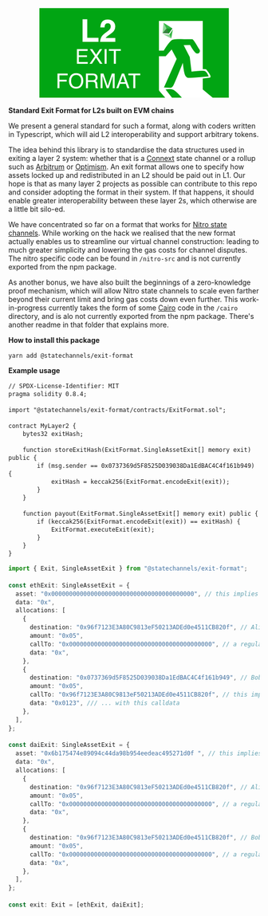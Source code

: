 <p align="center">
  <img src="logo.png" />
</p>

**Standard Exit Format for L2s built on EVM chains**

We present a general standard for such a format, along with coders written in Typescript, which will aid L2 interoperability and support arbitrary tokens.

The idea behind this library is to standardise the data structures used in exiting a layer 2 system: whether that is a [Connext](https://connext.network/) state channel or a rollup such as [Arbitrum](https://offchainlabs.com/) or [Optimism](https://optimism.io/). An exit format allows one to specify how assets locked up and redistributed in an L2 should be paid out in L1.  Our hope is that as many layer 2 projects as possible can contribute to this repo and consider adopting the format in their system. If that happens, it should enable greater interoperability between these layer 2s, which otherwise are a little bit silo-ed.

We have concentrated so far on a format that works for [Nitro state channels](https://medium.com/magmo/nitro-protocol-c49b50f59df7). While working on the hack we realised that the new format actually enables us to streamline our virtual channel construction: leading to much greater simplicity and lowering the gas costs for channel disputes. The nitro specific code can be found in `/nitro-src` and is not currently exported from the npm package.

As another bonus, we have also built the beginnings of a zero-knowledge proof mechanism, which will allow Nitro state channels to scale even farther beyond their current limit and bring gas costs down even further. This work-in-progress currently takes the form of some [Cairo](https://www.cairo-lang.org/) code in the `/cairo` directory, and is alo not currently exported from the npm package. There's another readme in that folder that explains more. 

**How to install this package**
```shell
yarn add @statechannels/exit-format
```

**Example usage**

```solidity
// SPDX-License-Identifier: MIT
pragma solidity 0.8.4;

import "@statechannels/exit-format/contracts/ExitFormat.sol";

contract MyLayer2 {
    bytes32 exitHash;

    function storeExitHash(ExitFormat.SingleAssetExit[] memory exit) public {
        if (msg.sender == 0x0737369d5F8525D039038Da1EdBAC4C4f161b949) {
            exitHash = keccak256(ExitFormat.encodeExit(exit));
        }
    }

    function payout(ExitFormat.SingleAssetExit[] memory exit) public {
        if (keccak256(ExitFormat.encodeExit(exit)) == exitHash) {
            ExitFormat.executeExit(exit);
        }
    }
}
```

```typescript
import { Exit, SingleAssetExit } from "@statechannels/exit-format";

const ethExit: SingleAssetExit = {
  asset: "0x0000000000000000000000000000000000000000", // this implies an ETH token
  data: "0x",
  allocations: [
    {
      destination: "0x96f7123E3A80C9813eF50213ADEd0e4511CB820f", // Alice
      amount: "0x05",
      callTo: "0x0000000000000000000000000000000000000000", // a regular ETH transfer
      data: "0x",
    },
    {
      destination: "0x0737369d5F8525D039038Da1EdBAC4C4f161b949", // Bob
      amount: "0x05",
      callTo: "0x96f7123E3A80C9813eF50213ADEd0e4511CB820f", // this implies "call a WithdrawHelper"
      data: "0x0123", /// ... with this calldata
    },
  ],
};

const daiExit: SingleAssetExit = {
  asset: "0x6b175474e89094c44da98b954eedeac495271d0f ", // this implies DAI (an ERC20 token)
  data: "0x",
  allocations: [
    {
      destination: "0x96f7123E3A80C9813eF50213ADEd0e4511CB820f", // Alice
      amount: "0x05",
      callTo: "0x0000000000000000000000000000000000000000", // a regular ERC20.transfer
      data: "0x",
    },
    {
      destination: "0x96f7123E3A80C9813eF50213ADEd0e4511CB820f", // Bob
      amount: "0x05",
      callTo: "0x0000000000000000000000000000000000000000", // a regular ERC20.transfer
      data: "0x",
    },
  ],
};

const exit: Exit = [ethExit, daiExit];
```
